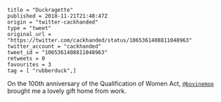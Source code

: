 ```
title = "Duckragette"
published = 2018-11-21T21:48:47Z
origin = "twitter-cackhanded"
type = "tweet"
original_url = "https://twitter.com/cackhanded/status/1065361408811048963"
twitter_account = "cackhanded"
tweet_id = "1065361408811048963"
retweets = 0
favourites = 3
tag = [ "rubberduck",]
```

On the 100th anniversary of the Qualification of Women Act, [`@bovinemoo`](https://twitter.com/bovinemoo) brought me a lovely gift home from work.

<p class='image'><img src='https://mnf.m17s.net/2018/11/21/Dsjsi7kWsAEC9gZ.jpg' alt=''></p>

